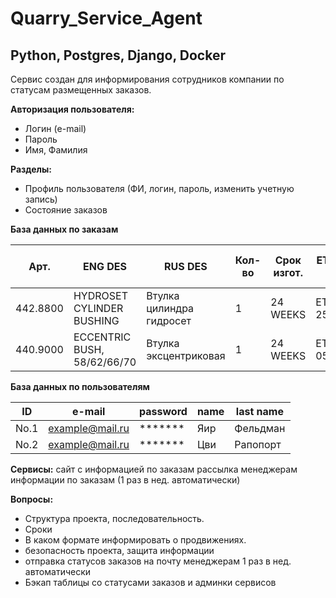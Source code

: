 # Quarry_Service_Agent

##  Python, Postgres, Django, Docker 

Сервис создан для информирования сотрудников компании по статусам размещенных заказов. 

**Авторизация пользователя:**
* Логин (e-mail)
* Пароль
* Имя, Фамилия

**Разделы:**

* Профиль пользователя (ФИ, логин, пароль, изменить учетную запись)
* Состояние заказов


**База данных по заказам**

| Арт.     | ENG DES                       | RUS DES                  | Кол-во | Срок изгот. | ETD/ETA SPB  | Дата поступления на склад | ЗП          | Инициатор |
|----------|-------------------------------|--------------------------|--------|-------------|--------------|---------------------------|-------------|-----------|
| 442.8800 | HYDROSET CYLINDER BUSHING     | Втулка цилиндра гидросет | 1      | 24 WEEKS    | ETD 25.10.22 | ETA 12-15/11              | ТД00-000005 | Фельдман  |
| 440.9000 | ECCENTRIC BUSH, 58/62/66/70   | Втулка эксцентриковая    | 1      | 24 WEEKS    | ETD 05.09.22 | ETA 18/10                 | ТД00-000090 | Рапопорт  | 

**База данных по пользователям**

| ID   | e-mail            | password  | name | last name | 
|------|-------------------|-----------|------|-----------|
| No.1 | example@mail.ru   | *******   | Яир  | Фельдман  |
| No.2 | example@mail.ru   | *******   | Цви  | Рапопорт  | 



**Сервисы:**
сайт с информацией по заказам
рассылка менеджерам информации по заказам (1 раз в нед. автоматически)




**Вопросы:** 

* Структура проекта, последовательность.
* Сроки
* В каком формате информировать о продвижениях.
* безопасность проекта, защита информации 
* отправка статусов заказов на почту менеджерам 1 раз в нед. автоматически
* Бэкап таблицы со статусами заказов и админки сервисов




